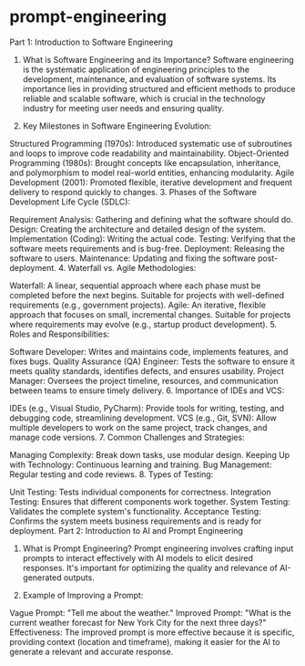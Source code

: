 # prompt-engineering
Part 1: Introduction to Software Engineering
1. What is Software Engineering and its Importance?
Software engineering is the systematic application of engineering principles to the development, maintenance, and evaluation of software systems. Its importance lies in providing structured and efficient methods to produce reliable and scalable software, which is crucial in the technology industry for meeting user needs and ensuring quality.

2. Key Milestones in Software Engineering Evolution:

Structured Programming (1970s): Introduced systematic use of subroutines and loops to improve code readability and maintainability.
Object-Oriented Programming (1980s): Brought concepts like encapsulation, inheritance, and polymorphism to model real-world entities, enhancing modularity.
Agile Development (2001): Promoted flexible, iterative development and frequent delivery to respond quickly to changes.
3. Phases of the Software Development Life Cycle (SDLC):

Requirement Analysis: Gathering and defining what the software should do.
Design: Creating the architecture and detailed design of the system.
Implementation (Coding): Writing the actual code.
Testing: Verifying that the software meets requirements and is bug-free.
Deployment: Releasing the software to users.
Maintenance: Updating and fixing the software post-deployment.
4. Waterfall vs. Agile Methodologies:

Waterfall: A linear, sequential approach where each phase must be completed before the next begins. Suitable for projects with well-defined requirements (e.g., government projects).
Agile: An iterative, flexible approach that focuses on small, incremental changes. Suitable for projects where requirements may evolve (e.g., startup product development).
5. Roles and Responsibilities:

Software Developer: Writes and maintains code, implements features, and fixes bugs.
Quality Assurance (QA) Engineer: Tests the software to ensure it meets quality standards, identifies defects, and ensures usability.
Project Manager: Oversees the project timeline, resources, and communication between teams to ensure timely delivery.
6. Importance of IDEs and VCS:

IDEs (e.g., Visual Studio, PyCharm): Provide tools for writing, testing, and debugging code, streamlining development.
VCS (e.g., Git, SVN): Allow multiple developers to work on the same project, track changes, and manage code versions.
7. Common Challenges and Strategies:

Managing Complexity: Break down tasks, use modular design.
Keeping Up with Technology: Continuous learning and training.
Bug Management: Regular testing and code reviews.
8. Types of Testing:

Unit Testing: Tests individual components for correctness.
Integration Testing: Ensures that different components work together.
System Testing: Validates the complete system's functionality.
Acceptance Testing: Confirms the system meets business requirements and is ready for deployment.
Part 2: Introduction to AI and Prompt Engineering
1. What is Prompt Engineering?
Prompt engineering involves crafting input prompts to interact effectively with AI models to elicit desired responses. It's important for optimizing the quality and relevance of AI-generated outputs.

2. Example of Improving a Prompt:

Vague Prompt: "Tell me about the weather."
Improved Prompt: "What is the current weather forecast for New York City for the next three days?"
Effectiveness: The improved prompt is more effective because it is specific, providing context (location and timeframe), making it easier for the AI to generate a relevant and accurate response.
